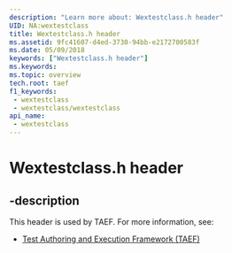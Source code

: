 ```yaml
---
description: "Learn more about: Wextestclass.h header"
UID: NA:wextestclass
title: Wextestclass.h header
ms.assetid: 9fc41607-d4ed-3730-94bb-e2172700583f
ms.date: 05/09/2018
keywords: ["Wextestclass.h header"]
ms.keywords: 
ms.topic: overview
tech.root: taef
f1_keywords:
 - wextestclass
 - wextestclass/wextestclass
api_name:
 - wextestclass
---
```


# Wextestclass.h header


## -description

This header is used by TAEF. For more information, see:

- [Test Authoring and Execution Framework (TAEF)](../_taef/index.md)

